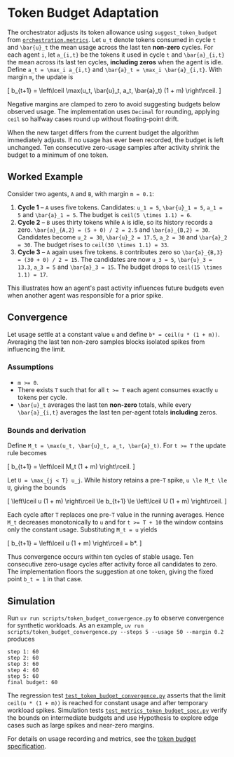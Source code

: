 # Token Budget Adaptation

The orchestrator adjusts its token allowance using
`suggest_token_budget` from
[`orchestration.metrics`](../../src/autoresearch/orchestration/metrics.py).
Let `u_t` denote tokens consumed in cycle `t` and `\bar{u}_t` the mean
usage across the last ten **non-zero** cycles. For each agent `i`, let
`a_{i,t}` be the tokens it used in cycle `t` and `\bar{a}_{i,t}` the
mean across its last ten cycles, **including zeros** when the agent is
idle. Define `a_t = \max_i a_{i,t}` and `\bar{a}_t = \max_i \bar{a}_{i,t}`.
With margin `m`, the update is

\[
b_{t+1} = \left\lceil \max(u_t, \bar{u}_t, a_t, \bar{a}_t) (1 + m) \right\rceil.
\]

Negative margins are clamped to zero to avoid suggesting budgets below
observed usage. The implementation uses ``Decimal`` for rounding,
applying ``ceil`` so halfway cases round up without floating-point
drift.

When the new target differs from the current budget the algorithm
immediately adjusts. If no usage has ever been recorded, the budget is
left unchanged. Ten consecutive zero-usage samples after activity shrink
the budget to a minimum of one token.

## Worked Example

Consider two agents, ``A`` and ``B``, with margin ``m = 0.1``:

1. **Cycle 1** – ``A`` uses five tokens. Candidates: ``u_1 = 5``,
   ``\bar{u}_1 = 5``, ``a_1 = 5`` and ``\bar{a}_1 = 5``. The budget is
   ``ceil(5 \times 1.1) = 6``.
2. **Cycle 2** – ``B`` uses thirty tokens while ``A`` is idle, so its
   history records a zero. ``\bar{a}_{A,2} = (5 + 0) / 2 = 2.5`` and
   ``\bar{a}_{B,2} = 30``. Candidates become ``u_2 = 30``,
   ``\bar{u}_2 = 17.5``, ``a_2 = 30`` and ``\bar{a}_2 = 30``. The budget
   rises to ``ceil(30 \times 1.1) = 33``.
3. **Cycle 3** – ``A`` again uses five tokens. ``B`` contributes zero so
   ``\bar{a}_{B,3} = (30 + 0) / 2 = 15``. The candidates are now
   ``u_3 = 5``, ``\bar{u}_3 = 13.3``, ``a_3 = 5`` and ``\bar{a}_3 = 15``.
   The budget drops to ``ceil(15 \times 1.1) = 17``.

This illustrates how an agent's past activity influences future budgets
even when another agent was responsible for a prior spike.

## Convergence

Let usage settle at a constant value `u` and define
`b* = ceil(u * (1 + m))`. Averaging the last ten non-zero samples blocks
isolated spikes from influencing the limit.

### Assumptions

- `m >= 0`.
- There exists `T` such that for all `t >= T` each agent consumes exactly
  `u` tokens per cycle.
- `\bar{u}_t` averages the last ten **non-zero** totals, while every
  `\bar{a}_{i,t}` averages the last ten per-agent totals **including**
  zeros.

### Bounds and derivation

Define `M_t = \max(u_t, \bar{u}_t, a_t, \bar{a}_t)`. For `t >= T`
the update rule becomes

\[
b_{t+1} = \left\lceil M_t (1 + m) \right\rceil.
\]

Let `U = \max_{j < T} u_j`. While history retains a pre-`T` spike,
`u \le M_t \le U`, giving the bounds

\[
\left\lceil u (1 + m) \right\rceil \le b_{t+1} \le \left\lceil U (1 + m) \right\rceil.
\]

Each cycle after `T` replaces one pre-`T` value in the running averages.
Hence `M_t` decreases monotonically to `u` and for `t >= T + 10` the
window contains only the constant usage. Substituting `M_t = u` yields

\[
b_{t+1} = \left\lceil u (1 + m) \right\rceil = b*.
\]

Thus convergence occurs within ten cycles of stable usage. Ten
consecutive zero-usage cycles after activity force all candidates to
zero. The implementation floors the suggestion at one token, giving the
fixed point `b_t = 1` in that case.

## Simulation

Run `uv run scripts/token_budget_convergence.py` to observe convergence
for synthetic workloads. As an example,
`uv run scripts/token_budget_convergence.py --steps 5 --usage 50 --margin 0.2`
produces
```
step 1: 60
step 2: 60
step 3: 60
step 4: 60
step 5: 60
final budget: 60
```

The regression test [`test_token_budget_convergence.py`][tb-test]
asserts that the limit `ceil(u * (1 + m))` is reached for constant usage
and after temporary workload spikes. Simulation tests
[`test_metrics_token_budget_spec.py`][bounds-test] verify the bounds on
intermediate budgets and use Hypothesis to explore edge cases such as
large spikes and near-zero margins.

 For details on usage recording and metrics, see the
 [token budget specification](../token_budget_spec.md).

[tb-test]: ../../tests/unit/test_token_budget_convergence.py
[bounds-test]: ../../tests/unit/test_metrics_token_budget_spec.py
